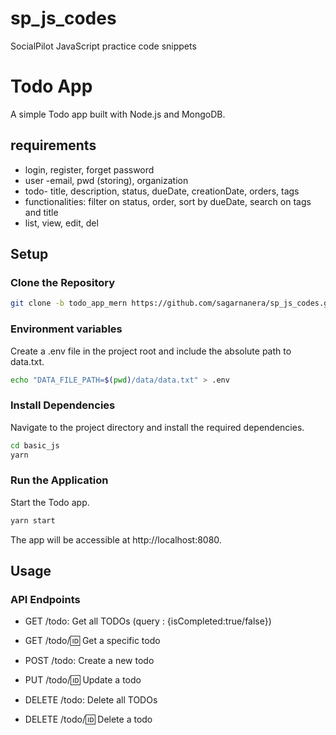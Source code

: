 # sp_js_codes

SocialPilot JavaScript practice code snippets

# Todo App

A simple Todo app built with Node.js and MongoDB.

## requirements

- login, register, forget password
- user -email, pwd (storing), organization
- todo- title, description, status, dueDate, creationDate, orders, tags
- functionalities: filter on status, order, sort by dueDate, search on tags and title
- list, view, edit, del

## Setup

### Clone the Repository

```bash
git clone -b todo_app_mern https://github.com/sagarnanera/sp_js_codes.git
```

### Environment variables

Create a .env file in the project root and include the absolute path to data.txt.

```bash
echo "DATA_FILE_PATH=$(pwd)/data/data.txt" > .env
```

### Install Dependencies

Navigate to the project directory and install the required dependencies.

```bash
cd basic_js
yarn
```

### Run the Application

Start the Todo app.

```bash
yarn start
```

The app will be accessible at http://localhost:8080.

## Usage

### API Endpoints

* GET /todo: Get all TODOs (query : {isCompleted:true/false})

* GET /todo/:id: Get a specific todo

* POST /todo: Create a new todo

* PUT /todo/:id: Update a todo

* DELETE /todo: Delete all TODOs

* DELETE /todo/:id: Delete a todo